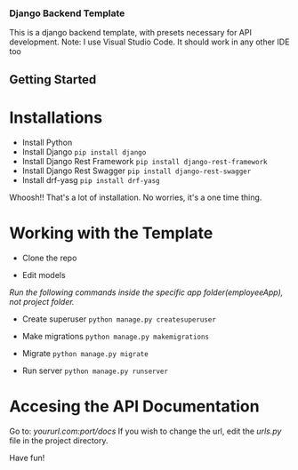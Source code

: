 ### Django Backend Template

This is a django backend template, with presets necessary for API development.
Note: I use Visual Studio Code. It should work in any other IDE too

## Getting Started

# Installations
- Install Python
- Install Django
    `pip install django`
- Install Django Rest Framework
    `pip install django-rest-framework`
- Install Django Rest Swagger
    `pip install django-rest-swagger`
- Install drf-yasg
    `pip install drf-yasg`


Whoosh!! That's a lot of installation. 
No worries, it's a one time thing.

# Working with the Template

- Clone the repo

- Edit models

_Run the following commands inside the specific app folder(employeeApp), not project folder._
- Create superuser
    `python manage.py createsuperuser`

- Make migrations
    `python manage.py makemigrations`

- Migrate
    `python manage.py migrate`

- Run server
    `python manage.py runserver`

# Accesing the API Documentation

Go to: _yoururl.com:port/docs_
If you wish to change the url, edit the _urls.py_ file in the project directory.

Have fun!
